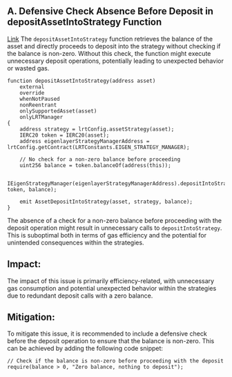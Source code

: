 ## A. Defensive Check Absence Before Deposit in depositAssetIntoStrategy Function
[Link](https://github.com/code-423n4/2023-11-kelp/blob/c5fdc2e62c5e1d78769f44d6e34a6fb9e40c00f0/src/NodeDelegator.sol#L51-L68)
The `depositAssetIntoStrategy` function retrieves the balance of the asset and directly proceeds to deposit into the strategy without checking if the balance is non-zero. Without this check, the function might execute unnecessary deposit operations, potentially leading to unexpected behavior or wasted gas.

```solidity
function depositAssetIntoStrategy(address asset)
    external
    override
    whenNotPaused
    nonReentrant
    onlySupportedAsset(asset)
    onlyLRTManager
{
    address strategy = lrtConfig.assetStrategy(asset);
    IERC20 token = IERC20(asset);
    address eigenlayerStrategyManagerAddress = lrtConfig.getContract(LRTConstants.EIGEN_STRATEGY_MANAGER);

    // No check for a non-zero balance before proceeding
    uint256 balance = token.balanceOf(address(this));

    IEigenStrategyManager(eigenlayerStrategyManagerAddress).depositIntoStrategy(IStrategy(strategy), token, balance);

    emit AssetDepositIntoStrategy(asset, strategy, balance);
}
```
The absence of a check for a non-zero balance before proceeding with the deposit operation might result in unnecessary calls to `depositIntoStrategy`. This is suboptimal both in terms of gas efficiency and the potential for unintended consequences within the strategies.
## Impact:
The impact of this issue is primarily efficiency-related, with unnecessary gas consumption and potential unexpected behavior within the strategies due to redundant deposit calls with a zero balance.
## Mitigation:
To mitigate this issue, it is recommended to include a defensive check before the deposit operation to ensure that the balance is non-zero. This can be achieved by adding the following code snippet:

```solidity
// Check if the balance is non-zero before proceeding with the deposit
require(balance > 0, "Zero balance, nothing to deposit");
```